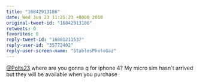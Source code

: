 ```yaml
---
title: "16842913186"
date: Wed Jun 23 11:25:23 +0000 2010
original-tweet-id: "16842913186"
retweets: 0
favorites: 0
reply-tweet-id: "16801211537"
reply-user-id: "35772402"
reply-user-screen-name: "StablesPhotoGaz"
---
```

<a href="https://twitter.com/Polts23">@Polts23</a> where are you gonna q for iphone 4? My micro sim hasn't arrived but they will be available when you purchase
